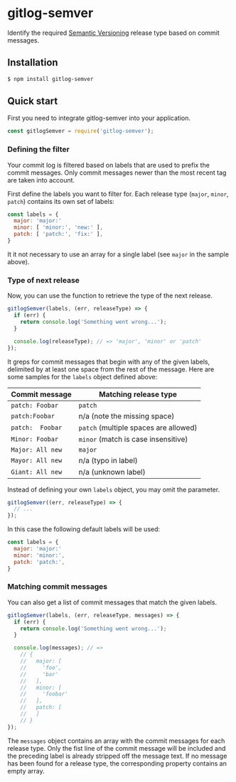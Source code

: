 # gitlog-semver

Identify the required [Semantic Versioning](http://sermver.org) release type based on commit messages.

## Installation

```bash
$ npm install gitlog-semver
```

## Quick start

First you need to integrate gitlog-semver into your application.

```javascript
const gitlogSemver = require('gitlog-semver');
```

### Defining the filter

Your commit log is filtered based on labels that are used to prefix the commit messages. Only commit messages newer than the most recent tag are taken into account.

First define the labels you want to filter for. Each release type (`major`, `minor`, `patch`) contains its own set of labels:

```javascript
const labels = {
  major: 'major:'
  minor: [ 'minor:', 'new:' ],
  patch: [ 'patch:', 'fix:' ],
}
```

It it not necessary to use an array for a single label (see `major` in the sample above).

### Type of next release

Now, you can use the function to retrieve the type of the next release.

```javascript
gitlogSemver(labels, (err, releaseType) => {
  if (err) {
    return console.log('Something went wrong...');
  }

  console.log(releaseType); // => 'major', 'minor' or 'patch'
});
```

It greps for commit messages that begin with any of the given labels, delimited by at least one space from the rest of the message. Here are some samples for the `labels` object defined above:

| Commit message   | Matching release type                 |
|------------------|---------------------------------------|
| `patch: Foobar`  | `patch`                               |
| `patch:Foobar`   | n/a (note the missing space)          |
| `patch:  Foobar` | `patch` (multiple spaces are allowed) |
| `Minor: Foobar`  | `minor` (match is case insensitive)   |
| `Major: All new` | `major`                               |
| `Mayor: All new` | n/a (typo in label)                   |
| `Giant: All new` | n/a (unknown label)                   |

Instead of defining your own `labels` object, you may omit the parameter.

```javascript
gitlogSemver((err, releaseType) => {
  // ...
});
```

In this case the following default labels will be used:

```javascript
const labels = {
  major: 'major:'
  minor: 'minor:',
  patch: 'patch:',
}
```

### Matching commit messages

You can also get a list of commit messages that match the given labels.

```javascript
gitlogSemver(labels, (err, releaseType, messages) => {
  if (err) {
    return console.log('Something went wrong...');
  }

  console.log(messages); // =>
    // {
    //   major: [
    //     'foo',
    //     'bar'
    //   ],
    //   minor: [
    //     'foobar'
    //   ],
    //   patch: [
    //   ]
    // }
});
```

The `messages` object contains an array with the commit messages for each release type. Only the fist line of the commit message will be included and the preceding label is already stripped off the message text. If no message has been found for a release type, the corresponding property contains an empty array.
